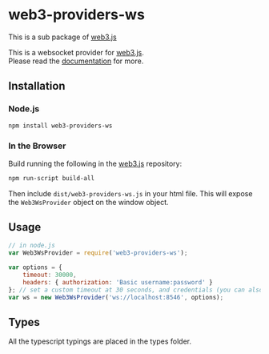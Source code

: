 # web3-providers-ws

This is a sub package of [web3.js][repo]

This is a websocket provider for [web3.js][repo].  
Please read the [documentation][docs] for more.

## Installation

### Node.js

```bash
npm install web3-providers-ws
```

### In the Browser

Build running the following in the [web3.js][repo] repository:

```bash
npm run-script build-all
```

Then include `dist/web3-providers-ws.js` in your html file.
This will expose the `Web3WsProvider` object on the window object.

## Usage

```js
// in node.js
var Web3WsProvider = require('web3-providers-ws');

var options = {
    timeout: 30000,
    headers: { authorization: 'Basic username:password' }
}; // set a custom timeout at 30 seconds, and credentials (you can also add the credentials to the URL: ws://username:password@localhost:8546)
var ws = new Web3WsProvider('ws://localhost:8546', options);
```

## Types

All the typescript typings are placed in the types folder.

[docs]: http://web3js.readthedocs.io/en/1.0/
[repo]: https://github.com/AMTcommunity/vns-web3.js
